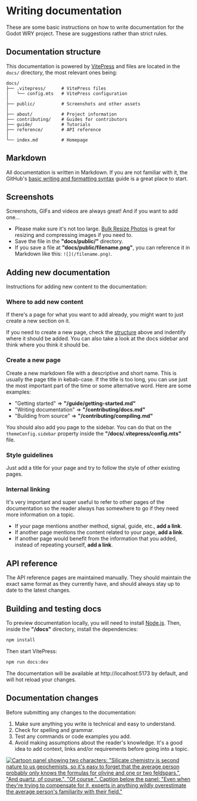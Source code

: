 # Writing documentation

These are some basic instructions on how to write documentation for the Godot WRY project. These are suggestions rather than strict rules.

## Documentation structure

This documentation is powered by [VitePress](http://vitepress.dev/) and files are located in the `docs/` directory, the most relevant ones being:

```
docs/
├── .vitepress/      # VitePress files
│   └── config.mts   # VitePress configuration
│
├── public/          # Screenshots and other assets
│
├── about/           # Project information
├── contributing/    # Guides for contributors
├── guide/           # Tutorials
├── reference/       # API reference
│
└── index.md         # Homepage
```

## Markdown

All documentation is written in Markdown. If you are not familiar with it, the GitHub's [basic writing and formatting syntax](https://docs.github.com/en/get-started/writing-on-github/getting-started-with-writing-and-formatting-on-github/basic-writing-and-formatting-syntax) guide is a great place to start.

## Screenshots

Screenshots, GIFs and videos are always great! And if you want to add one...

- Please make sure it's not too large. [Bulk Resize Photos](https://bulkresizephotos.com) is great for resizing and compressing images if you need to.
- Save the file in the **"docs/public/"** directory.
- If you save a file at **"docs/public/filename.png"**, you can reference it in Markdown like this: `![](/filename.png)`.

## Adding new documentation

Instructions for adding new content to the documentation:

### Where to add new content

If there's a page for what you want to add already, you might want to just create a new section on it.

If you need to create a new page, check the [structure](#documentation-structure) above and indentify where it should be added. You can also take a look at the docs sidebar and think where you think it should be.

### Create a new page

Create a new markdown file with a descriptive and short name. This is usually the page title in kebab-case. If the title is too long, you can use just the most important part of the time or some alternative word. Here are some examples:

- "Getting started" ⇒ **"/guide/getting-started.md"**
- "Writing documentation" ⇒ **"/contributing/docs.md"**
- "Building from source" ⇒ **"/contributing/compiling.md"**

You should also add you page to the sidebar. You can do that on the `themeConfig.sidebar` property inside the **"/docs/.vitepress/config.mts"** file.

### Style guidelines

Just add a title for your page and try to follow the style of other existing pages.

### Internal linking

It's very important and super useful to refer to other pages of the documentation so the reader always has somewhere to go if they need more information on a topic.

- If your page mentions another method, signal, guide, etc., **add a link**.
- If another page mentions the content related to your page, **add a link**.
- If another page would benefit from the information that you added, instead of repeating yourself, **add a link**.

## API reference

The API reference pages are maintained manually. They should maintain the exact same format as they currently have, and should always stay up to date to the latest changes.

## Building and testing docs

To preview documentation locally, you will need to install [Node.js](https://nodejs.org/en). Then, inside the **"/docs"** directory, install the dependencies:

```bash
npm install
```

Then start VitePress:

```bash
npm run docs:dev
```

The documentation will be available at http://localhost:5173 by default, and will hot reload your changes.

## Documentation changes

Before submitting any changes to the documentation:

1. Make sure anything you write is technical and easy to understand.
2. Check for spelling and grammar.
3. Test any commands or code examples you add.
4. Avoid making assumptions about the reader's knowledge. It's a good idea to add context, links and/or requirements before going into a topic.

[![Cartoon panel showing two characters: "Silicate chemistry is second nature to us geochemists, so it's easy to forget that the average person probably only knows the formulas for olivine and one or two feldspars.", "And quartz, of course.", "Of course.". Caption below the panel: "Even when they're trying to compensate for it, experts in anything wildly overestimate the average person's familiarity with their field."](https://imgs.xkcd.com/comics/average_familiarity.png)](https://xkcd.com/2501)
